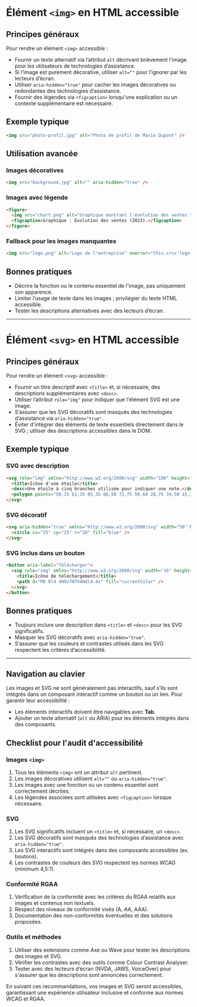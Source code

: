 # Élément `<img>` en HTML accessible

## Principes généraux

Pour rendre un élément `<img>` accessible :

- Fournir un texte alternatif via l’attribut `alt` décrivant brièvement l'image pour les utilisateurs de technologies d’assistance.
- Si l’image est purement décorative, utiliser `alt=""` pour l’ignorer par les lecteurs d’écran.
- Utiliser `aria-hidden="true"` pour cacher les images décoratives ou redondantes des technologies d’assistance.
- Fournir des légendes via `<figcaption>` lorsqu'une explication ou un contexte supplémentaire est nécessaire.

## Exemple typique

```html
<img src="photo-profil.jpg" alt="Photo de profil de Marie Dupont" />
```

## Utilisation avancée

### Images décoratives

```html
<img src="background.jpg" alt="" aria-hidden="true" />
```

### Images avec légende

```html
<figure>
  <img src="chart.png" alt="Graphique montrant l'évolution des ventes trimestrielles." />
  <figcaption>Graphique : Évolution des ventes (2023).</figcaption>
</figure>
```

### Fallback pour les images manquantes

```html
<img src="logo.png" alt="Logo de l'entreprise" onerror="this.src='logo-placeholder.png'" />
```

## Bonnes pratiques

- Décrire la fonction ou le contenu essentiel de l'image, pas uniquement son apparence.
- Limiter l’usage de texte dans les images ; privilégier du texte HTML accessible.
- Tester les descriptions alternatives avec des lecteurs d’écran.

---

# Élément `<svg>` en HTML accessible

## Principes généraux

Pour rendre un élément `<svg>` accessible :

- Fournir un titre descriptif avec `<title>` et, si nécessaire, des descriptions supplémentaires avec `<desc>`.
- Utiliser l’attribut `role="img"` pour indiquer que l'élément SVG est une image.
- S’assurer que les SVG décoratifs sont masqués des technologies d’assistance via `aria-hidden="true"`.
- Éviter d'intégrer des éléments de texte essentiels directement dans le SVG ; utiliser des descriptions accessibles dans le DOM.

## Exemple typique

### SVG avec description

```html
<svg role="img" xmlns="http://www.w3.org/2000/svg" width="100" height="100">
  <title>Icône d'une étoile</title>
  <desc>Une étoile à cinq branches utilisée pour indiquer une note.</desc>
  <polygon points="50,15 61,35 85,35 66,50 72,75 50,60 28,75 34,50 15,35 39,35" fill="gold" />
</svg>
```

### SVG décoratif

```html
<svg aria-hidden="true" xmlns="http://www.w3.org/2000/svg" width="50" height="50">
  <circle cx="25" cy="25" r="20" fill="blue" />
</svg>
```

### SVG inclus dans un bouton

```html
<button aria-label="Télécharger">
  <svg role="img" xmlns="http://www.w3.org/2000/svg" width="16" height="16">
    <title>Icône de téléchargement</title>
    <path d="M8 0l4 4H9v7H7V4H4l4-4z" fill="currentColor" />
  </svg>
</button>
```

## Bonnes pratiques

- Toujours inclure une description dans `<title>` et `<desc>` pour les SVG significatifs.
- Masquer les SVG décoratifs avec `aria-hidden="true"`.
- S’assurer que les couleurs et contrastes utilisés dans les SVG respectent les critères d’accessibilité.

---

## Navigation au clavier

Les images et SVG ne sont généralement pas interactifs, sauf s’ils sont intégrés dans un composant interactif comme un bouton ou un lien. Pour garantir leur accessibilité :

- Les éléments interactifs doivent être navigables avec **Tab**.
- Ajouter un texte alternatif (`alt` ou ARIA) pour les éléments intégrés dans des composants.

## Checklist pour l'audit d'accessibilité

### Images `<img>`

1. Tous les éléments `<img>` ont un attribut `alt` pertinent.
2. Les images décoratives utilisent `alt=""` ou `aria-hidden="true"`.
3. Les images avec une fonction ou un contenu essentiel sont correctement décrites.
4. Les légendes associées sont utilisées avec `<figcaption>` lorsque nécessaire.

### SVG

1. Les SVG significatifs incluent un `<title>` et, si nécessaire, un `<desc>`.
2. Les SVG décoratifs sont masqués des technologies d’assistance avec `aria-hidden="true"`.
3. Les SVG interactifs sont intégrés dans des composants accessibles (ex. boutons).
4. Les contrastes de couleurs des SVG respectent les normes WCAG (minimum 4,5:1).

### Conformité RGAA

1. Vérification de la conformité avec les critères du RGAA relatifs aux images et contenus non textuels.
2. Respect des niveaux de conformité visés (A, AA, AAA).
3. Documentation des non-conformités éventuelles et des solutions proposées.

### Outils et méthodes

1. Utiliser des extensions comme Axe ou Wave pour tester les descriptions des images et SVG.
2. Vérifier les contrastes avec des outils comme Colour Contrast Analyser.
3. Tester avec des lecteurs d’écran (NVDA, JAWS, VoiceOver) pour s'assurer que les descriptions sont annoncées correctement.

En suivant ces recommandations, vos images et SVG seront accessibles, garantissant une expérience utilisateur inclusive et conforme aux normes WCAG et RGAA.
